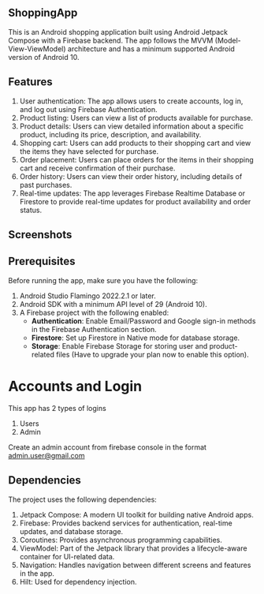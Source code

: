## ShoppingApp

This is an Android shopping application built using Android Jetpack Compose with a Firebase backend. The app follows the MVVM (Model-View-ViewModel) architecture and has a minimum supported Android version of Android 10.

## Features
1) User authentication: The app allows users to create accounts, log in, and log out using Firebase Authentication.
2) Product listing: Users can view a list of products available for purchase.
3) Product details: Users can view detailed information about a specific product, including its price, description, and availability.
4) Shopping cart: Users can add products to their shopping cart and view the items they have selected for purchase.
5) Order placement: Users can place orders for the items in their shopping cart and receive confirmation of their purchase.
6) Order history: Users can view their order history, including details of past purchases.
7) Real-time updates: The app leverages Firebase Realtime Database or Firestore to provide real-time updates for product availability and order status.

## Screenshots

<div align="center">
<div>

</div>
</div>

## Prerequisites
Before running the app, make sure you have the following:

1) Android Studio Flamingo 2022.2.1 or later.
2) Android SDK with a minimum API level of 29 (Android 10).
3) A Firebase project with the following enabled:
    - **Authentication**: Enable Email/Password and Google sign-in methods in the Firebase Authentication section.
    - **Firestore**: Set up Firestore in Native mode for database storage.
    - **Storage**: Enable Firebase Storage for storing user and product-related files (Have to upgrade your plan now to enable this option).



# Accounts and Login
This app has 2 types of logins
1) Users
2) Admin

Create an admin account from firebase console in the format admin.user@gmail.com

## Dependencies
The project uses the following dependencies:

1) Jetpack Compose: A modern UI toolkit for building native Android apps.
2) Firebase: Provides backend services for authentication, real-time updates, and database storage.
3) Coroutines: Provides asynchronous programming capabilities.
4) ViewModel: Part of the Jetpack library that provides a lifecycle-aware container for UI-related data.
5) Navigation: Handles navigation between different screens and features in the app.
6) Hilt: Used for dependency injection.

